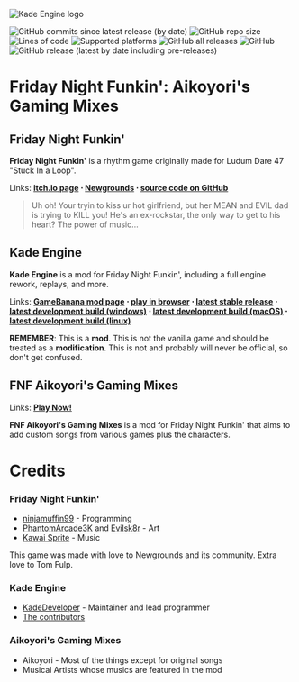 ![Kade Engine logo](https://raw.githubusercontent.com/Aikoyori/FNF-Aikoyori-Gaming-Mixes/master/AikoGamingMixesLogo.png)

![GitHub commits since latest release (by date)](https://img.shields.io/github/commits-since/Aikoyori/FNF-Aikoyori-Gaming-Mixes/latest) ![GitHub repo size](https://img.shields.io/github/repo-size/Aikoyori/FNF-Aikoyori-Gaming-Mixes) ![Lines of code](https://img.shields.io/tokei/lines/github/Aikoyori/FNF-Aikoyori-Gaming-Mixes) ![Supported platforms](https://img.shields.io/badge/supported%20platforms-windows%2C%20macOS%2C%20linux%2C%20html5-blue) ![GitHub all releases](https://img.shields.io/github/downloads/Aikoyori/FNF-Aikoyori-Gaming-Mixes/total) ![GitHub](https://img.shields.io/github/license/Aikoyori/FNF-Aikoyori-Gaming-Mixes) ![GitHub release (latest by date including pre-releases)](https://img.shields.io/github/v/release/Aikoyori/FNF-Aikoyori-Gaming-Mixes?include_prereleases&label=latest%20version) 

# Friday Night Funkin': Aikoyori's Gaming Mixes
## Friday Night Funkin'
**Friday Night Funkin'** is a rhythm game originally made for Ludum Dare 47 "Stuck In a Loop".

Links: **[itch.io page](https://ninja-muffin24.itch.io/funkin) ⋅ [Newgrounds](https://www.newgrounds.com/portal/view/770371) ⋅ [source code on GitHub](https://github.com/ninjamuffin99/Funkin)**
> Uh oh! Your tryin to kiss ur hot girlfriend, but her MEAN and EVIL dad is trying to KILL you! He's an ex-rockstar, the only way to get to his heart? The power of music... 

## Kade Engine
**Kade Engine** is a mod for Friday Night Funkin', including a full engine rework, replays, and more.

Links: **[GameBanana mod page](https://gamebanana.com/gamefiles/16761) ⋅ [play in browser](https://funkin.puyo.xyz) ⋅ [latest stable release](https://github.com/KadeDev/Kade-Engine/releases/latest) ⋅ [latest development build (windows)](https://ci.appveyor.com/project/KadeDev/kade-engine-windows/build/artifacts) ⋅ [latest development build (macOS)](https://ci.appveyor.com/project/KadeDev/kade-engine-macos/build/artifacts) ⋅ [latest development build (linux)](https://ci.appveyor.com/project/KadeDev/kade-engine-linux/build/artifacts)**

**REMEMBER**: This is a **mod**. This is not the vanilla game and should be treated as a **modification**. This is not and probably will never be official, so don't get confused.

## FNF Aikoyori's Gaming Mixes
Links: **[Play Now!](https://aikoyori.github.io/FNF-Aikoyori-Gaming-Mixes/)**

**FNF Aikoyori's Gaming Mixes** is a mod for Friday Night Funkin' that aims to add custom songs from various games plus the characters.

# Credits
### Friday Night Funkin'
 - [ninjamuffin99](https://twitter.com/ninja_muffin99) - Programming
 - [PhantomArcade3K](https://twitter.com/phantomarcade3k) and [Evilsk8r](https://twitter.com/evilsk8r) - Art
 - [Kawai Sprite](https://twitter.com/kawaisprite) - Music

This game was made with love to Newgrounds and its community. Extra love to Tom Fulp.
### Kade Engine
- [KadeDeveloper](https://twitter.com/KadeDeveloper) - Maintainer and lead programmer
- [The contributors](https://github.com/KadeDev/Kade-Engine/graphs/contributors)

### Aikoyori's Gaming Mixes
- Aikoyori - Most of the things except for original songs
- Musical Artists whose musics are featured in the mod